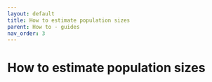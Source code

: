 ```yaml
---
layout: default
title: How to estimate population sizes
parent: How to - guides
nav_order: 3
---
```


# How to estimate population sizes

